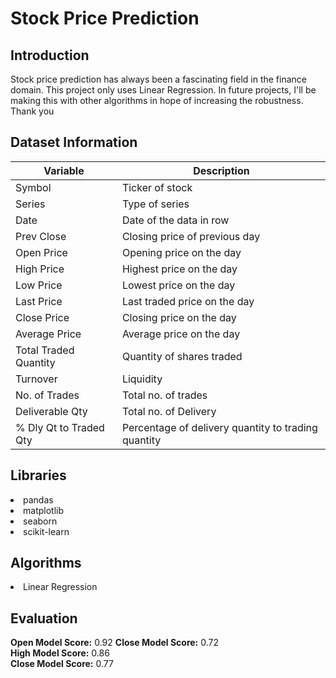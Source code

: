 # Stock Price Prediction


## Introduction

Stock price prediction has always been a fascinating field in the finance domain.
This project only uses Linear Regression. In future projects, I'll be making this with other algorithms in hope of increasing the robustness.
Thank you

## Dataset Information

Variable | Description
----------|--------------
Symbol | Ticker of stock
Series | Type of series
Date | Date of the data in row
Prev Close | Closing price of previous day
Open Price | Opening price on the day
High Price | Highest price on the day
Low Price | Lowest price on the day
Last Price | Last traded price on the day
Close Price | Closing price on the day
Average Price | Average price on the day
Total Traded Quantity | Quantity of shares traded
Turnover | Liquidity
No. of Trades | Total no. of trades
Deliverable Qty | Total no. of Delivery
% Dly Qt to Traded Qty | Percentage of delivery quantity to trading quantity


## Libraries

<li>pandas</li>
<li>matplotlib</li>
<li>seaborn</li>
<li>scikit-learn</li>

## Algorithms

<li>Linear Regression</li>

## Evaluation
 
**Open Model Score:** 0.92 
**Close Model Score:** 0.72  
**High Model Score:** 0.86  
**Close Model Score:** 0.77  

